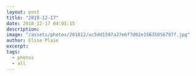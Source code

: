 ```yaml
---
layout: post
title: "2018-12-17"
date: 2018-12-17 04:01:15
description: 
image: "/assets/photos/201812/ac5dd1587a27e6f7d02e15635056797f.jpg"
author: Elise Plain
excerpt: 
tags: 
  - photos
  - all
---
```



<p></p>

